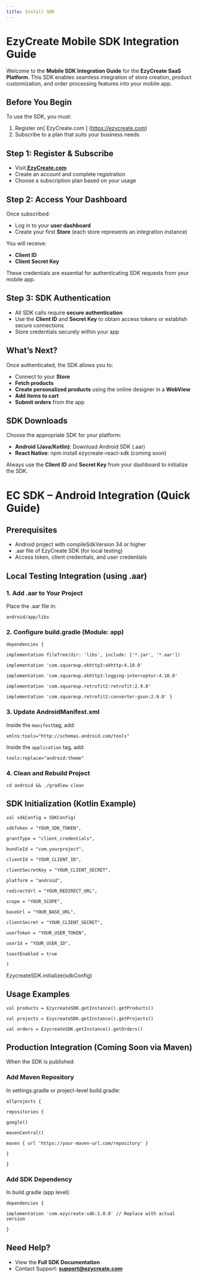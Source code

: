 ```yaml
---
title: Install SDK
---
```

# **EzyCreate Mobile SDK Integration Guide**

Welcome to the **Mobile SDK Integration Guide** for the **EzyCreate SaaS Platform**. This SDK enables seamless integration of store creation, product customization, and order processing features into your mobile app.

## **Before You Begin**

To use the SDK, you must:

1. Register on\[ EzyCreate.com ] (https://ezycreate.com)
2. Subscribe to a plan that suits your business needs

## **Step 1: Register & Subscribe**

* Visit[ **EzyCreate.com** ](https://ezycreate.com)
* Create an account and complete registration
* Choose a subscription plan based on your usage

## **Step 2: Access Your Dashboard**

Once subscribed:

* Log in to your **user dashboard**
* Create your first **Store** (each store represents an integration instance)

You will receive:

* **Client ID**
* **Client Secret Key**

These credentials are essential for authenticating SDK requests from your mobile app.

## **Step 3: SDK Authentication**

* All SDK calls require **secure authentication**
* Use the **Client ID** and **Secret Key** to obtain access tokens or establish secure connections
* Store credentials securely within your app

## **What’s Next?**

Once authenticated, the SDK allows you to:

* Connect to your **Store**
* **Fetch products**
* **Create personalized products** using the online designer in a **WebView**
* **Add items to cart**
* **Submit orders** from the app

## **SDK Downloads**

Choose the appropriate SDK for your platform:

* **Android (Java/Kotlin)**: Download Android SDK (.aar)
* **React Native**: npm install ezycreate-react-sdk (coming soon)

Always use the **Client ID** and **Secret Key** from your dashboard to initialize the SDK.

# **EC SDK – Android Integration (Quick Guide)**

## **Prerequisites**

* Android project with compileSdkVersion 34 or higher
* .aar file of EzyCreate SDK (for local testing)
* Access token, client credentials, and user credentials

## **Local Testing Integration (using .aar)**

### **1. Add .aar to Your Project**

Place the .aar file in:

`android/app/libs`

### **2. Configure build.gradle (Module: app)**

`dependencies {`

`implementation fileTree(dir: 'libs', include: ['*.jar', '*.aar'])`

`implementation 'com.squareup.okhttp3:okhttp:4.10.0'`

`implementation 'com.squareup.okhttp3:logging-interceptor:4.10.0'`

`implementation 'com.squareup.retrofit2:retrofit:2.9.0'`

`implementation 'com.squareup.retrofit2:converter-gson:2.9.0'
             }`

### **3. Update AndroidManifest.xml**

Inside the `manifest`tag, add:

`xmlns:tools="http://schemas.android.com/tools"`

Inside the `application` tag, add:

`tools:replace="android:theme"`

### **4. Clean and Rebuild Project**

`cd android && ./gradlew clean`

## **SDK Initialization (Kotlin Example)**

`val sdkConfig = SDKConfig(`

`sdkToken = "YOUR_SDK_TOKEN",`

`grantType = "client_credentials",`

`bundleId = "com.yourproject",`

`clientId = "YOUR_CLIENT_ID",`

`clientSecretKey = "YOUR_CLIENT_SECRET",`

`platform = "android",`

`redirectUrl = "YOUR_REDIRECT_URL",`

`scope = "YOUR_SCOPE",`

`baseUrl = "YOUR_BASE_URL",`

`clientSecret = "YOUR_CLIENT_SECRET",`

`userToken = "YOUR_USER_TOKEN",`

`userId = "YOUR_USER_ID",`

`toastEnabled = true`

`)`

EzycreateSDK.initialize(sdkConfig)

## **Usage Examples**

`val products = EzycreateSDK.getInstance().getProducts()`

`val projects = EzycreateSDK.getInstance().getProjects()`

`val orders = EzycreateSDK.getInstance().getOrders()`

## **Production Integration (Coming Soon via Maven)**

When the SDK is published:

### **Add Maven Repository**

In settings.gradle or project-level build.gradle:

`allprojects {`

`repositories {`

`google()`

`mavenCentral()`

`maven { url 'https://your-maven-url.com/repository' }`

`}`

`}`

### **Add SDK Dependency**

In build.gradle (app level):

`dependencies {`

`implementation 'com.ezycreate:sdk:1.0.0' // Replace with actual version`

`}`

##  **Need Help?**

* View the **Full SDK Documentation** 
* Contact Support: **support@ezycreate.com**
